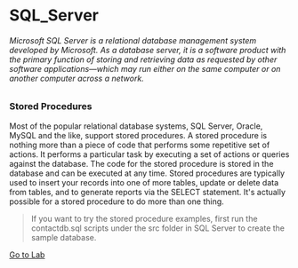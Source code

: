 # SQL_Server

###### Microsoft SQL Server is a relational database management system developed by Microsoft. As a database server, it is a software product with the primary function of storing and retrieving data as requested by other software applications—which may run either on the same computer or on another computer across a network.

### Stored Procedures

Most of the popular relational database systems, SQL Server, Oracle, MySQL and the like, support stored procedures. A stored procedure is nothing more than a piece of code that performs some repetitive set of actions. It performs a particular task by executing a set of actions or queries against the database. The code for the stored procedure is stored in the database and can be executed at any time. Stored procedures are typically used to insert your records into one of more tables, update or delete data from tables, and to generate reports via the SELECT statement. It's actually possible for a stored procedure to do more than one thing. 

> If you want to try the stored procedure examples, first run the contactdb.sql scripts under the src folder in SQL Server to create the sample database. 

[Go to Lab](https://github.com/Burakkylmz/SQL_Server/tree/master/Stored_Procedures) <br>
